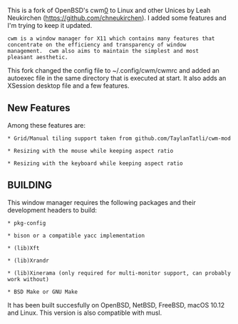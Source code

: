 This is a fork of OpenBSD's cwm[0] to Linux and other Unices by Leah Neukirchen (https://github.com/chneukirchen).
I added some features and I'm trying to keep it updated.

    cwm is a window manager for X11 which contains many features that
    concentrate on the efficiency and transparency of window
    management.  cwm also aims to maintain the simplest and most
    pleasant aesthetic.

This fork changed the config file to ~/.config/cwm/cwmrc and added an autoexec file in the same directory
that is executed at start. It also adds an XSession desktop file and a few features.

## New Features
Among these features are:

    * Grid/Manual tiling support taken from github.com/TaylanTatli/cwm-mod

    * Resizing with the mouse while keeping aspect ratio

    * Resizing with the keyboard while keeping aspect ratio

## BUILDING
This window manager requires the following packages and their development headers to build:

    * pkg-config

    * bison or a compatible yacc implementation

    * (lib)Xft

    * (lib)Xrandr

    * (lib)Xinerama (only required for multi-monitor support, can probably work without)

    * BSD Make or GNU Make

It has been built succesfully on OpenBSD, NetBSD, FreeBSD, macOS 10.12 and Linux.
This version is also compatible with musl.

[0]: http://cvsweb.openbsd.org/cgi-bin/cvsweb/xenocara/app/cwm/
